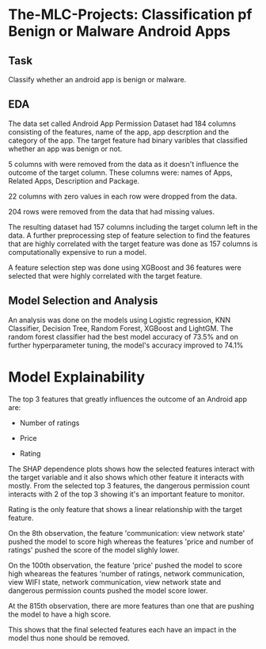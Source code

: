 # The-MLC-Projects: Classification pf Benign or Malware Android Apps


## Task
Classify whether an android app is benign or malware.


## EDA
The data set called Android App Permission Dataset had 184 columns consisting of the features, name of the app, app descrption and the category of the app. The target feature had binary varibles that classified whether an app was benign or not.

5 columns with were removed from the data as it doesn't influence the outcome of the target column. These columns were:  names of Apps, Related Apps, Description and Package.

22 columns with zero values in each row were dropped from the data.

204 rows were removed from the data that had missing values.

The resulting dataset had 157 columns including the target column left in the data. A further preprocessing step of feature selection to find the features that are highly correlated with the target feature was done as 157 columns is computationally expensive to run a model.

A feature selection step was done using XGBoost and 36 features were selected that were highly correlated with the target feature.


## Model Selection and Analysis
An analysis was done on the models using Logistic regression, KNN Classifier, Decision Tree, Random Forest, XGBoost and LightGM. The random forest classifier had the best model accuracy of 73.5% and on further hyperparameter tuning, the model's accuracy improved to 74.1%


# Model Explainability
The top 3 features that greatly influences the outcome of an Android app are: 

- Number of ratings

- Price

- Rating

The SHAP dependence plots shows how the selected features interact with the target variable and it also shows which other feature it interacts with mostly. From the selected top 3 features, the dangerous permission count interacts with 2 of the top 3 showing it's an important feature to monitor.

Rating is the only feature that shows a linear relationship with the target feature.

On the 8th observation, the feature 'communication: view network state' pushed the model to score high whereas the features 'price and number of ratings' pushed the score of the model slighly lower.

On the 100th observation, the feature 'price' pushed the model to score high wheareas the features 'number of ratings, network communication, view WIFI state, network communication, view network state and dangerous permission counts pushed the model score lower.

At the 815th observation, there are more features than one that are pushing the model to have a high score.

This shows that the final selected features each have an impact in the model thus none should be removed.
